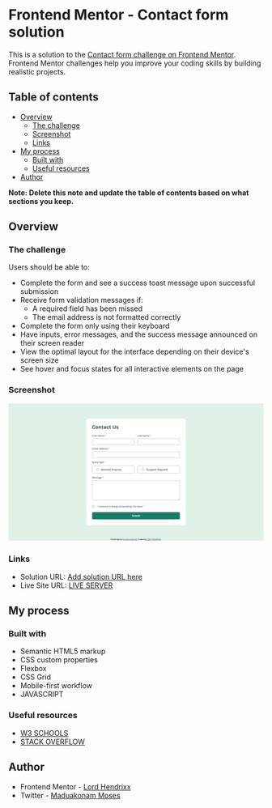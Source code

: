 # Frontend Mentor - Contact form solution

This is a solution to the [Contact form challenge on Frontend Mentor](https://www.frontendmentor.io/challenges/contact-form--G-hYlqKJj). Frontend Mentor challenges help you improve your coding skills by building realistic projects. 

## Table of contents

- [Overview](#overview)
  - [The challenge](#the-challenge)
  - [Screenshot](#screenshot)
  - [Links](#links)
- [My process](#my-process)
  - [Built with](#built-with)
  - [Useful resources](#useful-resources)
- [Author](#author)

**Note: Delete this note and update the table of contents based on what sections you keep.**

## Overview

### The challenge

Users should be able to:

- Complete the form and see a success toast message upon successful submission
- Receive form validation messages if:
  - A required field has been missed
  - The email address is not formatted correctly
- Complete the form only using their keyboard
- Have inputs, error messages, and the success message announced on their screen reader
- View the optimal layout for the interface depending on their device's screen size
- See hover and focus states for all interactive elements on the page

### Screenshot

![](./screenshot/screnshot.png)

### Links

- Solution URL: [Add solution URL here](https://your-solution-url.com)
- Live Site URL: [LIVE SERVER](http://127.0.0.1:5501/)

## My process

### Built with

- Semantic HTML5 markup
- CSS custom properties
- Flexbox
- CSS Grid
- Mobile-first workflow
- JAVASCRIPT


### Useful resources

- [W3 SCHOOLS](https://www.w3schools.com)
- [STACK OVERFLOW](https://www.stackoverflow.com)


## Author
- Frontend Mentor - [Lord Hendrixx](https://www.frontendmentor.io/profile/beealmighty)
- Twitter - [Maduakonam Moses](https://www.twitter.com/Maduakonam67451)